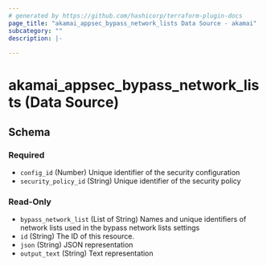 ```yaml
---
# generated by https://github.com/hashicorp/terraform-plugin-docs
page_title: "akamai_appsec_bypass_network_lists Data Source - akamai"
subcategory: ""
description: |-
  
---
```


# akamai_appsec_bypass_network_lists (Data Source)





<!-- schema generated by tfplugindocs -->
## Schema

### Required

- `config_id` (Number) Unique identifier of the security configuration
- `security_policy_id` (String) Unique identifier of the security policy

### Read-Only

- `bypass_network_list` (List of String) Names and unique identifiers of network lists used in the bypass network lists settings
- `id` (String) The ID of this resource.
- `json` (String) JSON representation
- `output_text` (String) Text representation
